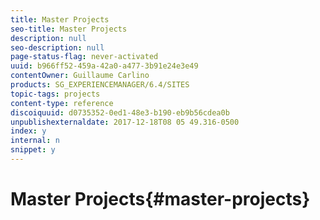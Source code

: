 ```yaml
---
title: Master Projects
seo-title: Master Projects
description: null
seo-description: null
page-status-flag: never-activated
uuid: b966ff52-459a-42a0-a477-3b91e24e3e49
contentOwner: Guillaume Carlino
products: SG_EXPERIENCEMANAGER/6.4/SITES
topic-tags: projects
content-type: reference
discoiquuid: d0735352-0ed1-48e3-b190-eb9b56cdea0b
unpublishexternaldate: 2017-12-18T08 05 49.316-0500
index: y
internal: n
snippet: y
---
```


# Master Projects{#master-projects}


